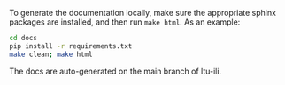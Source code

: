 To generate the documentation locally, make sure the appropriate sphinx packages are installed, and then run `make html`. As an example:

```bash
cd docs
pip install -r requirements.txt
make clean; make html
```

The docs are auto-generated on the main branch of ltu-ili.
